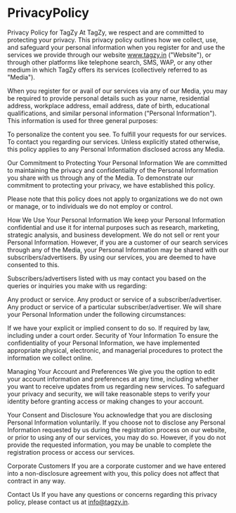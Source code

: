 # PrivacyPolicy

Privacy Policy for TagZy
At TagZy, we respect and are committed to protecting your privacy. This privacy policy outlines how we collect, use, and safeguard your personal information when you register for and use the services we provide through our website www.tagzy.in ("Website"), or through other platforms like telephone search, SMS, WAP, or any other medium in which TagZy offers its services (collectively referred to as "Media").

When you register for or avail of our services via any of our Media, you may be required to provide personal details such as your name, residential address, workplace address, email address, date of birth, educational qualifications, and similar personal information ("Personal Information"). This information is used for three general purposes:

To personalize the content you see.
To fulfill your requests for our services.
To contact you regarding our services.
Unless explicitly stated otherwise, this policy applies to any Personal Information disclosed across any Media.

Our Commitment to Protecting Your Personal Information
We are committed to maintaining the privacy and confidentiality of the Personal Information you share with us through any of the Media. To demonstrate our commitment to protecting your privacy, we have established this policy.

Please note that this policy does not apply to organizations we do not own or manage, or to individuals we do not employ or control.

How We Use Your Personal Information
We keep your Personal Information confidential and use it for internal purposes such as research, marketing, strategic analysis, and business development. We do not sell or rent your Personal Information. However, if you are a customer of our search services through any of the Media, your Personal Information may be shared with our subscribers/advertisers. By using our services, you are deemed to have consented to this.

Subscribers/advertisers listed with us may contact you based on the queries or inquiries you make with us regarding:

Any product or service.
Any product or service of a subscriber/advertiser.
Any product or service of a particular subscriber/advertiser.
We will share your Personal Information under the following circumstances:

If we have your explicit or implied consent to do so.
If required by law, including under a court order.
Security of Your Information
To ensure the confidentiality of your Personal Information, we have implemented appropriate physical, electronic, and managerial procedures to protect the information we collect online.

Managing Your Account and Preferences
We give you the option to edit your account information and preferences at any time, including whether you want to receive updates from us regarding new services. To safeguard your privacy and security, we will take reasonable steps to verify your identity before granting access or making changes to your account.

Your Consent and Disclosure
You acknowledge that you are disclosing Personal Information voluntarily. If you choose not to disclose any Personal Information requested by us during the registration process on our website, or prior to using any of our services, you may do so. However, if you do not provide the requested information, you may be unable to complete the registration process or access our services.

Corporate Customers
If you are a corporate customer and we have entered into a non-disclosure agreement with you, this policy does not affect that contract in any way.

Contact Us
If you have any questions or concerns regarding this privacy policy, please contact us at info@tagzy.in.
